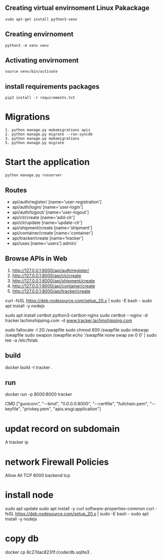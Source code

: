 ## Creating virtual envirnoment Linux Pakackage
```
sudo apt-get install python3-venv
```

## Creating envirnoment
```
python3 -m venv venv
```

## Activating envirnoment 
```
source venv/bin/activate
```

## install requirements packages
```
pip3 install -r requirements.txt 
```
# Migrations
```
1. python manage.py makemigrations apis
2. python manage.py migrate --run-syncdb 
3. python manage.py makemigrations 
5. python manage.py migrate 
```

# Start the application
```
python manage.py runserver
```

## Routes

- api/auth/register/ [name='user-registration']
- api/auth/login/ [name='user-login']
- api/auth/logout/ [name='user-logout']
- api/clr/create [name='add-clr']
- api/clr/update [name='update-clr']
- api/shipment/create [name='shipment']
- api/container/create [name='container']
- api/tracker/create [name='tracker']
- api/uses [name='users']
admin/

## Browse APIs in Web
1. http://127.0.0.1:8000/api/auth/register/
2. http://127.0.0.1:8000/api/clr/create
3. http://127.0.0.1:8000/api/shipment/create
4. http://127.0.0.1:8000/api/container/create
5. http://127.0.0.1:8000/api/tracker/create


curl -fsSL https://deb.nodesource.com/setup_20.x | sudo -E bash - 
sudo apt install -y nodejs

sudo apt install certbot python3-certbot-nginx
sudo certbot --nginx -d tracker.lachinshipping.com -d www.tracker.lachinshipping.com



sudo fallocate -l 2G /swapfile
sudo chmod 600 /swapfile
sudo mkswap /swapfile
sudo swapon /swapfile
echo '/swapfile none swap sw 0 0' | sudo tee -a /etc/fstab


## build
docker build -t tracker .

## run
docker run -p 8000:8000 tracker

CMD ["gunicorn", "--bind", "0.0.0.0:8000", "--certfile", "fullchain.pem", "--keyfile", "privkey.pem", "apis.wsgi:application"]


<!-- openssl genrsa > privkey.pem
openssl req -new -x509 -key privkey.pem > fullchain.pem -->

# updat record on subdomain
A	tracker	ip

# network Firewall Policies
Allow	All	TCP	8000 backend tcp

# install node
sudo apt update
sudo apt install -y curl software-properties-common
curl -fsSL https://deb.nodesource.com/setup_20.x | sudo -E bash -
sudo apt install -y nodejs

# copy db
docker cp 8c27dac8231f:/code/db.sqlite3 .